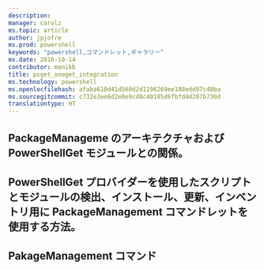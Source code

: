 ```yaml
---
description: 
manager: carolz
ms.topic: article
author: jpjofre
ms.prod: powershell
keywords: "powershell,コマンドレット,ギャラリー"
ms.date: 2016-10-14
contributor: manikb
title: psget_oneget_integration
ms.technology: powershell
ms.openlocfilehash: afaba610d41d560d2d1196269ee188edd97c48ba
ms.sourcegitcommit: c732e3ee6d2e0e9cd8c40105d6fbfd4d207b730d
translationtype: HT
---
```

## <a name="architecture-of-packagemanagement-and-its-relationship-with-powershellget-module"></a>PackageManageme のアーキテクチャおよび PowerShellGet モジュールとの関係。

## <a name="how-to-use-packagemanagement-cmdlets-for-discovering-installing-updating-and-inventory-of-scripts-and-modules-using-powershellget-provider"></a>PowerShellGet プロバイダーを使用したスクリプトとモジュールの検出、インストール、更新、インベントリ用に PackageManagement コマンドレットを使用する方法。

## <a name="pakagemanagement-commands"></a>PakageManagement コマンド

